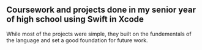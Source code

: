 ## Coursework and projects done in my senior year of high school using Swift in Xcode

While most of the projects were simple, they built on the fundementals of the language and set a good foundation for future work.
